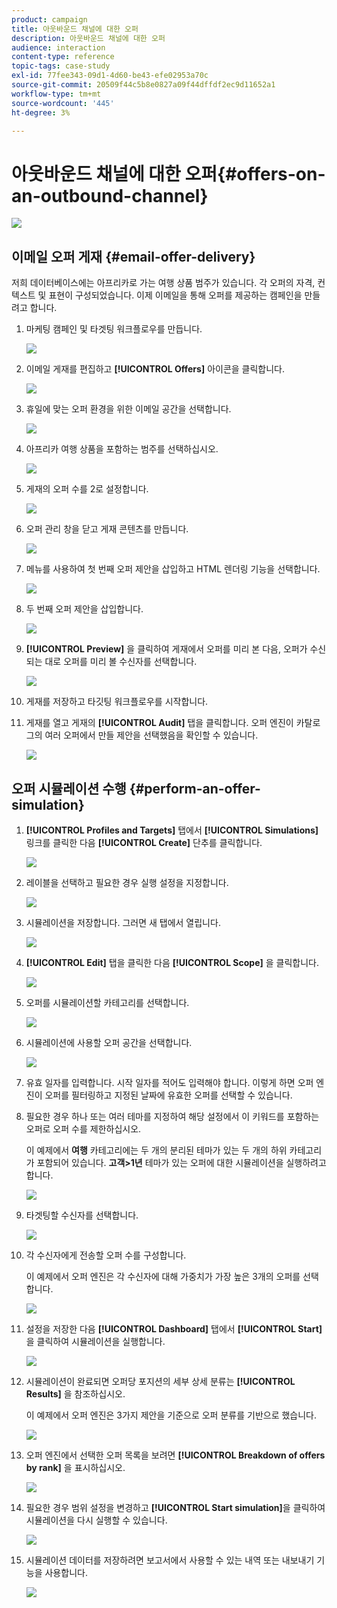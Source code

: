 ```yaml
---
product: campaign
title: 아웃바운드 채널에 대한 오퍼
description: 아웃바운드 채널에 대한 오퍼
audience: interaction
content-type: reference
topic-tags: case-study
exl-id: 77fee343-09d1-4d60-be43-efe02953a70c
source-git-commit: 20509f44c5b8e0827a09f44dffdf2ec9d11652a1
workflow-type: tm+mt
source-wordcount: '445'
ht-degree: 3%

---
```


# 아웃바운드 채널에 대한 오퍼{#offers-on-an-outbound-channel}

![](../../assets/v7-only.svg)

## 이메일 오퍼 게재 {#email-offer-delivery}

저희 데이터베이스에는 아프리카로 가는 여행 상품 범주가 있습니다. 각 오퍼의 자격, 컨텍스트 및 표현이 구성되었습니다. 이제 이메일을 통해 오퍼를 제공하는 캠페인을 만들려고 합니다.

1. 마케팅 캠페인 및 타겟팅 워크플로우를 만듭니다.

   ![](assets/offer_delivery_example_001.png)

1. 이메일 게재를 편집하고 **[!UICONTROL Offers]** 아이콘을 클릭합니다.

   ![](assets/offer_delivery_example_002.png)

1. 휴일에 맞는 오퍼 환경을 위한 이메일 공간을 선택합니다.

   ![](assets/offer_delivery_example_003.png)

1. 아프리카 여행 상품을 포함하는 범주를 선택하십시오.

   ![](assets/offer_delivery_example_004.png)

1. 게재의 오퍼 수를 2로 설정합니다.

   ![](assets/offer_delivery_example_005.png)

1. 오퍼 관리 창을 닫고 게재 콘텐츠를 만듭니다.

   ![](assets/offer_delivery_example_006.png)

1. 메뉴를 사용하여 첫 번째 오퍼 제안을 삽입하고 HTML 렌더링 기능을 선택합니다.

   ![](assets/offer_delivery_example_007.png)

1. 두 번째 오퍼 제안을 삽입합니다.

   ![](assets/offer_delivery_example_008.png)

1. **[!UICONTROL Preview]** 을 클릭하여 게재에서 오퍼를 미리 본 다음, 오퍼가 수신되는 대로 오퍼를 미리 볼 수신자를 선택합니다.

   ![](assets/offer_delivery_example_009.png)

1. 게재를 저장하고 타깃팅 워크플로우를 시작합니다.
1. 게재를 열고 게재의 **[!UICONTROL Audit]** 탭을 클릭합니다. 오퍼 엔진이 카탈로그의 여러 오퍼에서 만들 제안을 선택했음을 확인할 수 있습니다.

   ![](assets/offer_delivery_example_010.png)

## 오퍼 시뮬레이션 수행 {#perform-an-offer-simulation}

1. **[!UICONTROL Profiles and Targets]** 탭에서 **[!UICONTROL Simulations]** 링크를 클릭한 다음 **[!UICONTROL Create]** 단추를 클릭합니다.

   ![](assets/offer_simulation_001.png)

1. 레이블을 선택하고 필요한 경우 실행 설정을 지정합니다.

   ![](assets/offer_simulation_example_002.png)

1. 시뮬레이션을 저장합니다. 그러면 새 탭에서 열립니다.

   ![](assets/offer_simulation_example_003.png)

1. **[!UICONTROL Edit]** 탭을 클릭한 다음 **[!UICONTROL Scope]** 을 클릭합니다.

   ![](assets/offer_simulation_example_004.png)

1. 오퍼를 시뮬레이션할 카테고리를 선택합니다.

   ![](assets/offer_simulation_example_005.png)

1. 시뮬레이션에 사용할 오퍼 공간을 선택합니다.

   ![](assets/offer_simulation_example_006.png)

1. 유효 일자를 입력합니다. 시작 일자를 적어도 입력해야 합니다. 이렇게 하면 오퍼 엔진이 오퍼를 필터링하고 지정된 날짜에 유효한 오퍼를 선택할 수 있습니다.
1. 필요한 경우 하나 또는 여러 테마를 지정하여 해당 설정에서 이 키워드를 포함하는 오퍼로 오퍼 수를 제한하십시오.

   이 예제에서 **여행** 카테고리에는 두 개의 분리된 테마가 있는 두 개의 하위 카테고리가 포함되어 있습니다. **고객>1년** 테마가 있는 오퍼에 대한 시뮬레이션을 실행하려고 합니다.

   ![](assets/offer_simulation_example_007.png)

1. 타겟팅할 수신자를 선택합니다.

   ![](assets/offer_simulation_example_008.png)

1. 각 수신자에게 전송할 오퍼 수를 구성합니다.

   이 예제에서 오퍼 엔진은 각 수신자에 대해 가중치가 가장 높은 3개의 오퍼를 선택합니다.

   ![](assets/offer_simulation_example_009.png)

1. 설정을 저장한 다음 **[!UICONTROL Dashboard]** 탭에서 **[!UICONTROL Start]** 을 클릭하여 시뮬레이션을 실행합니다.

   ![](assets/offer_simulation_example_010.png)

1. 시뮬레이션이 완료되면 오퍼당 포지션의 세부 상세 분류는 **[!UICONTROL Results]** 을 참조하십시오.

   이 예제에서 오퍼 엔진은 3가지 제안을 기준으로 오퍼 분류를 기반으로 했습니다.

   ![](assets/offer_simulation_example_011.png)

1. 오퍼 엔진에서 선택한 오퍼 목록을 보려면 **[!UICONTROL Breakdown of offers by rank]** 을 표시하십시오.

   ![](assets/offer_simulation_example_012.png)

1. 필요한 경우 범위 설정을 변경하고 **[!UICONTROL Start simulation]**&#x200B;을 클릭하여 시뮬레이션을 다시 실행할 수 있습니다.

   ![](assets/offer_simulation_example_010.png)

1. 시뮬레이션 데이터를 저장하려면 보고서에서 사용할 수 있는 내역 또는 내보내기 기능을 사용합니다.

   ![](assets/offer_simulation_example_013.png)
